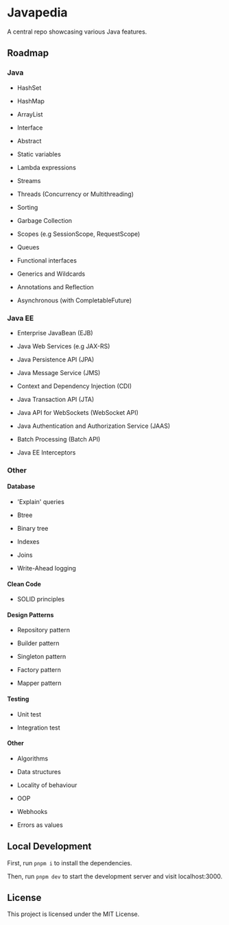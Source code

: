 # Javapedia

A central repo showcasing various Java features.

## Roadmap

### Java

- HashSet

- HashMap

- ArrayList

- Interface

- Abstract

- Static variables

- Lambda expressions

- Streams

- Threads (Concurrency or Multithreading)

- Sorting

- Garbage Collection

- Scopes (e.g SessionScope, RequestScope)

- Queues

- Functional interfaces

- Generics and Wildcards

- Annotations and Reflection

- Asynchronous (with CompletableFuture)

### Java EE

- Enterprise JavaBean (EJB)

- Java Web Services (e.g JAX-RS)

- Java Persistence API (JPA)

- Java Message Service (JMS)

- Context and Dependency Injection (CDI)

- Java Transaction API (JTA)

- Java API for WebSockets (WebSocket API)

- Java Authentication and Authorization Service (JAAS)

- Batch Processing (Batch API)

- Java EE Interceptors

### Other

#### Database

- 'Explain' queries

- Btree

- Binary tree

- Indexes

- Joins

- Write-Ahead logging

#### Clean Code

- SOLID principles

#### Design Patterns

- Repository pattern

- Builder pattern

- Singleton pattern

- Factory pattern

- Mapper pattern

#### Testing

- Unit test

- Integration test

#### Other

- Algorithms

- Data structures

- Locality of behaviour

- OOP

- Webhooks

- Errors as values

## Local Development

First, run `pnpm i` to install the dependencies.

Then, run `pnpm dev` to start the development server and visit localhost:3000.

## License

This project is licensed under the MIT License.
